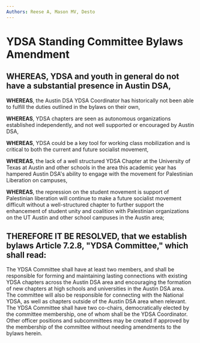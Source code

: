 ```yaml
---
Authors: Reese A, Mason MV, Desto
---
```


# YDSA Standing Committee Bylaws Amendment

## WHEREAS, YDSA and youth in general do not have a substantial presence in Austin DSA,

**WHEREAS**, the Austin DSA YDSA Coordinator has historically not been able to fulfill the duties outlined in the bylaws on their own,

**WHEREAS**, YDSA chapters are seen as autonomous organizations established independently, and not well supported or encouraged by Austin DSA,

**WHEREAS**, YDSA could be a key tool for working class mobilization and is critical to both the current and future socialist movement, 

**WHEREAS**, the lack of a well structured YDSA Chapter at the University of Texas at Austin and other schools in the area this academic year has hampered Austin DSA's ability to engage with the movement for Palestinian Liberation on campuses,

**WHEREAS**, the repression on the student movement is support of Palestinian liberation will continue to make a future socialist movement difficult without a well-structured chapter to further support the enhancement of student unity and coalition with Palestinian organizations on the UT Austin and other school campuses in the Austin area;

## THEREFORE IT BE RESOLVED, that we establish bylaws Article 7.2.8, "YDSA Committee," which shall read: 

The YDSA Committee shall have at least two members, and shall be responsible for forming and maintaining lasting connections with existing YDSA chapters across the Austin DSA area and encouraging the formation of new chapters at high schools and universities in the Austin DSA area. The committee will also be responsible for connecting with the National YDSA, as well as chapters outside of the Austin DSA area when relevant. The YDSA Committee shall have two co-chairs, democratically elected by the committee membership, one of whom shall be the YDSA Coordinator. Other officer positions and subcommittees may be created if approved by the membership of the committee without needing amendments to the bylaws herein.
